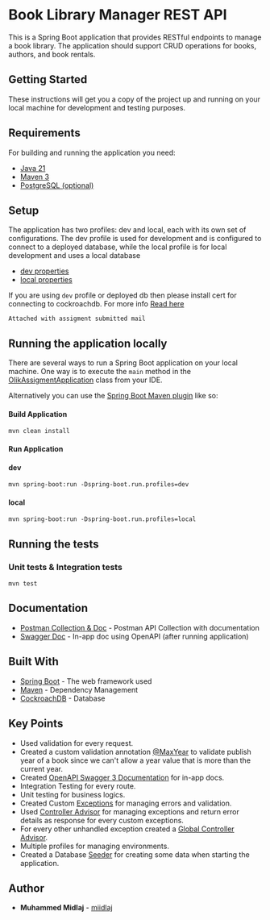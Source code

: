 # Book Library Manager REST API

This is a  Spring Boot application that provides RESTful endpoints to manage a book library. The application should support CRUD operations for books, authors, and book rentals.

## Getting Started

These instructions will get you a copy of the project up and running on your local machine for development and testing purposes.

## Requirements

For building and running the application you need:

- [Java 21](https://www.oracle.com/java/technologies/downloads/#java21)
- [Maven 3](https://maven.apache.org/)
- [PostgreSQL (optional)](https://www.postgresql.org/download/)

## Setup

The application has two profiles: dev and local, each with its own set of configurations. The dev profile is used for development and is configured to connect to a deployed database, while the local profile is for local development and uses a local database
- [dev properties](src/main/resources/application-dev.yml)
- [local properties](src/main/resources/application-local.yml)

If you are using `dev` profile or deployed db then please install cert for connecting to cockroachdb. For more info [Read here](https://www.cockroachlabs.com/docs/cockroachcloud/serverless-faqs#what-certificates-do-i-need-to-con)
```shell
Attached with assigment submitted mail
```

## Running the application locally

There are several ways to run a Spring Boot application on your local machine. One way is to execute the `main` method in the [OlikAssigmentApplication](src/main/java/com/midlaj/olikassigment/OlikAssigmentApplication.java) class from your IDE.

Alternatively you can use the [Spring Boot Maven plugin](https://docs.spring.io/spring-boot/docs/current/reference/html/build-tool-plugins-maven-plugin.html) like so:

#### Build Application
```shell
mvn clean install
```

#### Run Application

#### dev
```shell
mvn spring-boot:run -Dspring-boot.run.profiles=dev
```

#### local
```shell
mvn spring-boot:run -Dspring-boot.run.profiles=local
```

## Running the tests

### Unit tests & Integration tests

```shell
mvn test
```

## Documentation

* [Postman Collection & Doc](https://www.postman.com/martian-sunset-628462/workspace/olik-assigment/collection/15935546-44af0d6b-a545-46b5-9263-1f682fa763a6?action=share&creator=15935546) - Postman API Collection with documentation
* [Swagger Doc](http://localhost:8080/swagger-ui/index.html) - In-app doc using OpenAPI (after running application)


## Built With

* [Spring Boot](http://www.dropwizard.io/1.0.2/docs/) - The web framework used
* [Maven](https://maven.apache.org/) - Dependency Management
* [CockroachDB](https://www.cockroachlabs.com/) - Database

## Key Points

* Used validation for every request.
* Created a custom validation annotation [@MaxYear](/src/main/java/com/midlaj/olikassigment/annotation/MaxYear.java) to validate publish year of a book since we can't allow a year value that is more than the current year.
* Created [OpenAPI Swagger 3 Documentation](/src/main/java/com/midlaj/olikassigment/config/SwaggerConfig.java) for in-app docs.
* Integration Testing for every route.
* Unit testing for business logics.
* Created Custom [Exceptions](/src/main/java/com/midlaj/olikassigment/exception/EntityNotFoundException.java) for managing errors and validation.
* Used [Controller Advisor](/src/main/java/com/midlaj/olikassigment/controller/ControllerAdvisor.java) for managing exceptions and return error details as response for every custom exceptions.
* For every other unhandled exception created a [Global Controller Advisor](/src/main/java/com/midlaj/olikassigment/controller/GeneralControllerAdvisor.java).
* Multiple profiles for managing environments.
* Created a Database [Seeder](/src/main/java/com/midlaj/olikassigment/db/DatabaseSeeder.java) for creating some data when starting the application.


## Author
* **Muhammed Midlaj** - [miidlaj](https://github.com/miidlaj)
